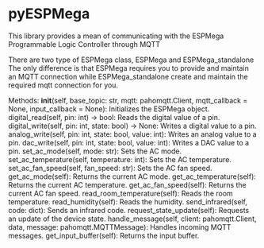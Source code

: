 # pyESPMega
This library provides a mean of communicating with the ESPMega Programmable Logic Controller through MQTT

There are two type of ESPMega class, ESPMega and ESPMega_standalone
The only difference is that ESPMega requires you to provide and maintain an MQTT connection
while ESPMega_standalone create and maintain the required mqtt connection for you.

Methods:
        __init__(self, base_topic: str, mqtt: pahomqtt.Client, mqtt_callback = None, input_callback = None):
            Initializes the ESPMega object.
        digital_read(self, pin: int) -> bool:
            Reads the digital value of a pin.
        digital_write(self, pin: int, state: bool) -> None:
            Writes a digital value to a pin.
        analog_write(self, pin: int, state: bool, value: int):
            Writes an analog value to a pin.
        dac_write(self, pin: int, state: bool, value: int):
            Writes a DAC value to a pin.
        set_ac_mode(self, mode: str):
            Sets the AC mode.
        set_ac_temperature(self, temperature: int):
            Sets the AC temperature.
        set_ac_fan_speed(self, fan_speed: str):
            Sets the AC fan speed.
        get_ac_mode(self):
            Returns the current AC mode.
        get_ac_temperature(self):
            Returns the current AC temperature.
        get_ac_fan_speed(self):
            Returns the current AC fan speed.
        read_room_temperature(self):
            Reads the room temperature.
        read_humidity(self):
            Reads the humidity.
        send_infrared(self, code: dict):
            Sends an infrared code.
        request_state_update(self):
            Requests an update of the device state.
        handle_message(self, client: pahomqtt.Client, data, message: pahomqtt.MQTTMessage):
            Handles incoming MQTT messages.
        get_input_buffer(self):
            Returns the input buffer.